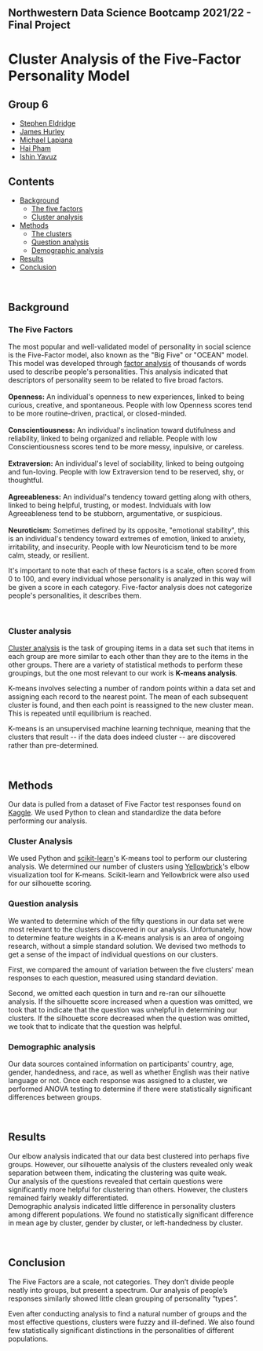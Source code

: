 
## Northwestern Data Science Bootcamp 2021/22 - Final Project

# Cluster Analysis of the Five-Factor Personality Model

## Group 6

* [Stephen Eldridge](https://github.com/eldridgesje)
* [James Hurley](https://github.com/jhurley684)
* [Michael Lapiana](https://github.com/mlapiana)
* [Hai Pham](https://github.com/haipham110102)
* [Ishin Yavuz](https://github.com/alisishinyavuz)

## Contents

* [Background](#background)
    * [The five factors](#factors)
    * [Cluster analysis](#cluster)
* [Methods](#methods)
    * [The clusters](#clusters)
    * [Question analysis](#question)
    * [Demographic analysis](#demographics)
* [Results](#results)
* [Conclusion](#conclusion)

<br>

## <a name="background"></a>Background

### <a name="factors"></a>**The Five Factors**

The most popular and well-validated model of personality in social science is the Five-Factor model, also known as the "Big Five" or "OCEAN" model. This model was developed through [factor analysis](https://www.statisticssolutions.com/free-resources/directory-of-statistical-analyses/factor-analysis/) of thousands of words used to describe people's personalities. This analysis indicated that descriptors of personality seem to be related to five broad factors.  
<br>
**Openness:** An individual's openness to new experiences, linked to being curious, creative, and spontaneous. People with low Openness scores tend to be more routine-driven, practical, or closed-minded.   
<br>
**Conscientiousness:** An individual's inclination toward dutifulness and reliability, linked to being organized and reliable. People with low Conscientiousness scores tend to be more messy, inpulsive, or careless.    
<br>
**Extraversion:** An individual's level of sociability, linked to being outgoing and fun-loving. People with low Extraversion tend to be reserved, shy, or thoughtful.  
<br>
**Agreeableness:** An individual's tendency toward getting along with others, linked to being helpful, trusting, or modest. Indviduals with low Agreeableness tend to be stubborn, argumentative, or suspicious.   
<br>
**Neuroticism:**  Sometimes defined by its opposite, "emotional stability", this is an individual's tendency toward extremes of emotion, linked to anxiety, irritability, and insecurity. People with low Neuroticism tend to be more calm, steady, or resilient.  

It's important to note that each of these factors is a scale, often scored from 0 to 100, and every individual whose personality is analyzed in this way will be given a score in each category. Five-factor analysis does not categorize people's personalities, it describes them.

<br>

### <a name="cluster"></a>**Cluster analysis**

[Cluster analysis](https://www.qualtrics.com/experience-management/research/cluster-analysis/) is the task of grouping items in a data set such that items in each group are more similar to each other than they are to the items in the other groups. There are a variety of statistical methods to perform these groupings, but the one most relevant to our work is **K-means analysis**.

K-means involves selecting a number of random points within a data set and assigning each record to the nearest point. The mean of each subsequent cluster is found, and then each point is reassigned to the new cluster mean. This is repeated until equilibrium is reached.

K-means is an unsupervised machine learning technique, meaning that the clusters that result -- if the data does indeed cluster -- are discovered rather than pre-determined.



<br>

## <a name="methods"></a>Methods
Our data is pulled from a dataset of Five Factor test responses found on [Kaggle](https://www.kaggle.com/lucasgreenwell/ocean-five-factor-personality-test-responses). We used Python to clean and standardize the data before performing our analysis.  


### <a name="clusters"></a>**Cluster Analysis**
We used Python and [scikit-learn](https://scikit-learn.org/stable/)'s K-means tool to perform our clustering analysis. We determined our number of clusters using [Yellowbrick](https://www.scikit-yb.org/en/latest/)'s elbow visualization tool for K-means. Scikit-learn and Yellowbrick were also used for our silhouette scoring.

### <a name="question"></a>**Question analysis**

We wanted to determine which of the fifty questions in our data set were most relevant to the clusters discovered in our analysis. Unfortunately, how to determine feature weights in a K-means analysis is an area of ongoing research, without a simple standard solution. We devised two methods to get a sense of the impact of individual questions on our clusters.  

First, we compared the amount of variation between the five clusters' mean responses to each question, measured using standard deviation.  

Second, we omitted each question in turn and re-ran our silhouette analysis. If the silhouette score increased when a question was omitted, we took that to indicate that the question was unhelpful in determining our clusters. If the silhouette score decreased when the question was omitted, we took that to indicate that the question was helpful.

### <a name="demographics"></a>**Demographic analysis**
Our data sources contained information on participants' country, age, gender, handedness, and race, as well as whether English was their native language or not. Once each response was assigned to a cluster, we performed ANOVA testing to determine if there were statistically significant differences between groups.



<br>

## <a name="results"></a>Results
Our elbow analysis indicated that our data best clustered into perhaps five groups. However, our silhouette analysis of the clusters revealed only weak separation between them, indicating the clustering was quite weak.  
Our analysis of the questions revealed that certain questions were significantly more helpful for clustering than others. However, the clusters remained fairly weakly differentiated.  
Demographic analysis indicated little difference in personality clusters among different populations. We found no statistically significant difference in mean age by cluster, gender by cluster, or left-handedness by cluster.

<br>

## <a name="conclusions"></a>Conclusion
The Five Factors are a scale, not categories. They don’t divide people neatly into groups, but present a spectrum. Our analysis of people’s responses similarly showed little clean grouping of personality “types”.  

Even after conducting analysis to find a natural number of groups and the most effective questions, clusters were fuzzy and ill-defined. We also found few statistically significant distinctions in the personalities of different populations.
